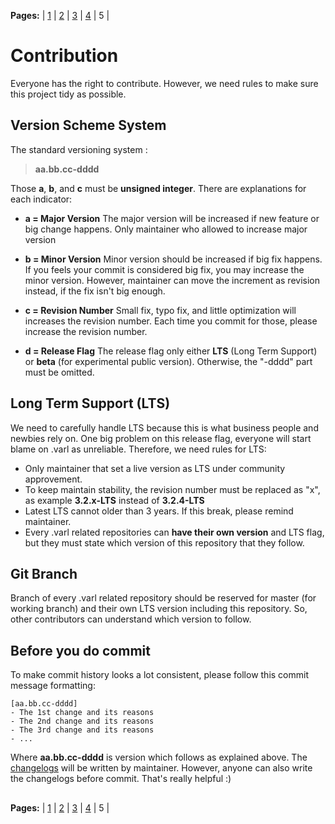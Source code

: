 

**Pages:** | [1](https://github.com/Thor-x86/varl/blob/master/docs/1-Getting_Started.md) | [2](https://github.com/Thor-x86/varl/blob/master/docs/2-Data_Types.md) | [3](https://github.com/Thor-x86/varl/blob/master/docs/3-Array_and_Object.md) | [4](https://github.com/Thor-x86/varl/blob/master/docs/4-Do_and_Dont.md) | 5 |  
  
# Contribution  

Everyone has the right to contribute. However, we need rules to make sure this project tidy as possible.

## Version Scheme System

The standard versioning system :

> **aa.bb.cc-dddd**

Those **a**, **b**, and **c** must be **unsigned integer**. There are explanations for each indicator:

- **a = Major Version**
The major version will be increased if new feature or big change happens. Only maintainer who allowed to increase major version

- **b = Minor Version**
Minor version should be increased if big fix happens. If you feels your commit is considered big fix, you may increase the minor version. However, maintainer can move the increment as revision instead, if the fix isn't big enough.

- **c = Revision Number**
Small fix, typo fix, and little optimization will increases the revision number. Each time you commit for those, please increase the revision number.

- **d = Release Flag**
The release flag only either **LTS** (Long Term Support) or **beta** (for experimental public version). Otherwise, the "-dddd" part must be omitted.

## Long Term Support (LTS)

We need to carefully handle LTS because this is what business people and newbies rely on. One big problem on this release flag, everyone will start blame on .varl as unreliable. Therefore, we need rules for LTS:

- Only maintainer that set a live version as LTS under community approvement.
- To keep maintain stability, the revision number must be replaced as "x", as example **3.2.x-LTS** instead of **3.2.4-LTS**
- Latest LTS cannot older than 3 years. If this break, please remind maintainer.
- Every .varl related repositories can **have their own version** and LTS flag, but they must state which version of this repository that they follow.

## Git Branch

Branch of every .varl related repository should be reserved for master (for working branch) and their own LTS version including this repository. So, other contributors can understand which version to follow.

## Before you do commit

To make commit history looks a lot consistent, please follow this commit message formatting:

    [aa.bb.cc-dddd]
    - The 1st change and its reasons
    - The 2nd change and its reasons
    - The 3rd change and its reasons
    - ...

Where **aa.bb.cc-dddd** is version which follows as explained above. The [changelogs](https://github.com/Thor-x86/varl/blob/master/CHANGELOGS.md) will be written by maintainer. However, anyone can also write the changelogs before commit. That's really helpful :)
  
##
  
**Pages:** | [1](https://github.com/Thor-x86/varl/blob/master/docs/1-Getting_Started.md) | [2](https://github.com/Thor-x86/varl/blob/master/docs/2-Data_Types.md) | [3](https://github.com/Thor-x86/varl/blob/master/docs/3-Array_and_Object.md) | [4](https://github.com/Thor-x86/varl/blob/master/docs/4-Do_and_Dont.md) | 5 |  